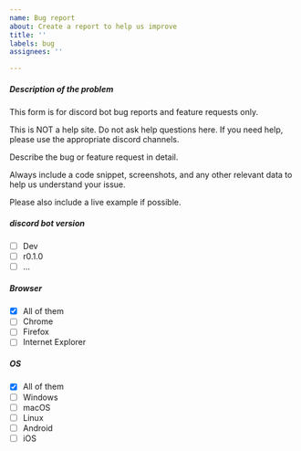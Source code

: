 ```yaml
---
name: Bug report
about: Create a report to help us improve
title: ''
labels: bug
assignees: ''

---
```


##### Description of the problem

This form is for discord bot bug reports and feature requests only.

This is NOT a help site. Do not ask help questions here.
If you need help, please use the appropriate discord channels.

Describe the bug or feature request in detail.

Always include a code snippet, screenshots, and any other relevant data to help us understand your issue.

Please also include a live example if possible.

##### discord bot version

- [ ] Dev
- [ ] r0.1.0
- [ ] ...

##### Browser

- [x] All of them
- [ ] Chrome
- [ ] Firefox
- [ ] Internet Explorer

##### OS

- [x] All of them
- [ ] Windows
- [ ] macOS
- [ ] Linux
- [ ] Android
- [ ] iOS

